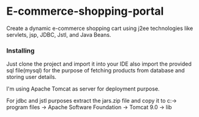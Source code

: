# E-commerce-shopping-portal
Create a dynamic e-commerce shopping cart using j2ee technologies like servlets, jsp, JDBC, Jstl, and Java Beans.

### Installing

Just clone the project and import it into your IDE also import the provided sql file(mysql) for the purpose of fetching products from database and storing user details.

I'm using Apache Tomcat as server for deployment purpose.

For jdbc and jstl purposes extract the jars.zip file and copy it to c:-> program files -> Apache Software Foundation -> Tomcat 9.0 -> lib
